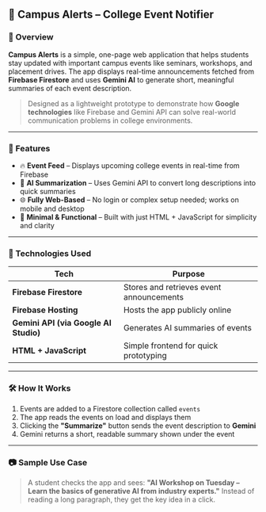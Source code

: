 ## 📢 Campus Alerts – College Event Notifier

### 🎯 Overview

**Campus Alerts** is a simple, one-page web application that helps students stay updated with important campus events like seminars, workshops, and placement drives. The app displays real-time announcements fetched from **Firebase Firestore** and uses **Gemini AI** to generate short, meaningful summaries of each event description.

> Designed as a lightweight prototype to demonstrate how **Google technologies** like Firebase and Gemini API can solve real-world communication problems in college environments.

---

### 🚀 Features

* 🔥 **Event Feed** – Displays upcoming college events in real-time from Firebase
* 🤖 **AI Summarization** – Uses Gemini API to convert long descriptions into quick summaries
* 🌐 **Fully Web-Based** – No login or complex setup needed; works on mobile and desktop
* 🧪 **Minimal & Functional** – Built with just HTML + JavaScript for simplicity and clarity

---

### 🧰 Technologies Used

| Tech                                  | Purpose                                  |
| ------------------------------------- | ---------------------------------------- |
| **Firebase Firestore**                | Stores and retrieves event announcements |
| **Firebase Hosting**                  | Hosts the app publicly online            |
| **Gemini API (via Google AI Studio)** | Generates AI summaries of events         |
| **HTML + JavaScript**                 | Simple frontend for quick prototyping    |

---

### 🛠️ How It Works

1. Events are added to a Firestore collection called `events`
2. The app reads the events on load and displays them
3. Clicking the **"Summarize"** button sends the event description to **Gemini**
4. Gemini returns a short, readable summary shown under the event

---

### 📷 Sample Use Case

> A student checks the app and sees:
> **"AI Workshop on Tuesday – Learn the basics of generative AI from industry experts."**
> Instead of reading a long paragraph, they get the key idea in a click.



